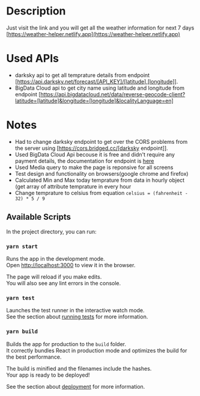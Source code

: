 # Description
Just visit the link and you will get all the weather information for next 7 days  [https://weather-helper.netlify.app](https://weather-helper.netlify.app) 
# Used APIs 
- darksky api to get all temprature details from endpoint [https://api.darksky.net/forecast/[API_KEY]/[latitude],[longitude]].
- BigData Cloud api to get city name using latitude and longitude from endpoint [https://api.bigdatacloud.net/data/reverse-geocode-client?latitude=[latitude]&longitude=[longitude]&localityLanguage=en]

# Notes 
- Had to change darksky endpoint to get over the CORS problems from the server using  [https://cors.bridged.cc/[darksky endpoint]].
- Used BigData Cloud Api becouse it is free and didn't require any payment details, the documentation for endpoint is [here](https://www.bigdatacloud.com/geocoding-apis/free-reverse-geocode-to-city-api)
- Used Media query to make the page is reponsive for all screens
- Test design and functionality on browsers(google chrome and firefox)
- Calculated Min and Max today temprature from data in hourly object (get array of attribute temprature in every hour
- Change temprature to celsius from equation `celsius = (fahrenheit - 32) * 5 / 9`  


## Available Scripts

In the project directory, you can run:

### `yarn start`

Runs the app in the development mode.\
Open [http://localhost:3000](http://localhost:3000) to view it in the browser.

The page will reload if you make edits.\
You will also see any lint errors in the console.

### `yarn test`

Launches the test runner in the interactive watch mode.\
See the section about [running tests](https://facebook.github.io/create-react-app/docs/running-tests) for more information.

### `yarn build`

Builds the app for production to the `build` folder.\
It correctly bundles React in production mode and optimizes the build for the best performance.

The build is minified and the filenames include the hashes.\
Your app is ready to be deployed!

See the section about [deployment](https://facebook.github.io/create-react-app/docs/deployment) for more information.

